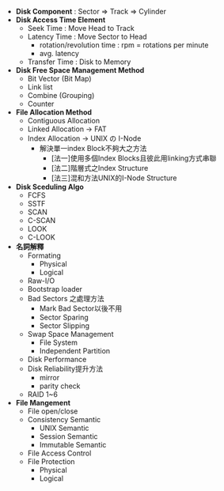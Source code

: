 * **Disk Component** : Sector ⇒ Track ⇒ Cylinder
* **Disk Access Time Element**
    * Seek Time : Move Head to Track
    * Latency Time : Move Sector to Head
      * rotation/revolution time : rpm = rotations per minute
      * avg. latency 
    * Transfer Time : Disk to Memory
* **Disk Free Space Management Method**
    * Bit Vector (Bit Map)
    * Link list 
    * Combine (Grouping)
    * Counter
* **File Allocation Method**
    * Contiguous Allocation
    * Linked Allocation → FAT
    * Index Allocation → UNIX の I-Node
      * 解決單一index Block不夠大之方法
        * [法一]使用多個Index Blocks且彼此用linking方式串聯
        * [法二]階層式之Index Structure
        * [法三]混和方法UNIX的I-Node Structure
* **Disk Sceduling Algo**
    * FCFS
    * SSTF
    * SCAN
    * C-SCAN
    * LOOK
    * C-LOOK
* **名詞解釋**
    * Formating
      * Physical
      * Logical
    * Raw-I/O
    * Bootstrap loader
    * Bad Sectors 之處理方法
      * Mark Bad Sector以後不用
      * Sector Sparing
      * Sector Slipping
    * Swap Space Management
      * File System
      * Independent Partition
    * Disk Performance
    * Disk Reliability提升方法
      * mirror
      * parity check
    * RAID 1~6
* **File Mangement**
    * File open/close
    * Consistency Semantic
      * UNIX Semantic
      * Session Semantic
      * Immutable Semantic
    * File Access Control
    * File Protection 
      * Physical
      * Logical
      
        
  
      
  
